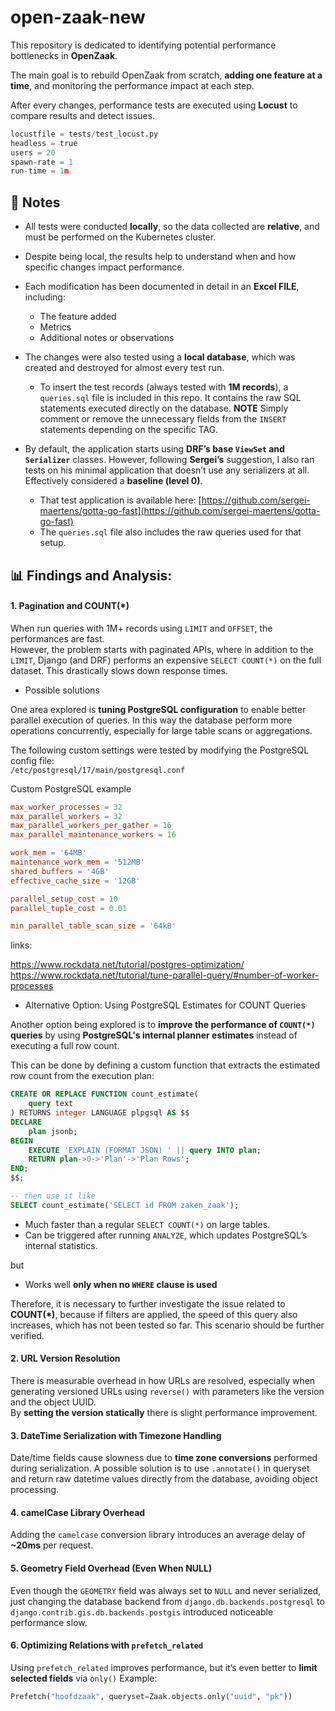 # open-zaak-new

This repository is dedicated to identifying potential performance bottlenecks in **OpenZaak**.

The main goal is to rebuild OpenZaak from scratch, **adding one feature at a time**, and monitoring the performance impact at each step.

After every changes, performance tests are executed using **Locust** to compare results and detect issues.

```python
locustfile = tests/test_locust.py 
headless = true
users = 20
spawn-rate = 1
run-time = 1m
```

## 📍 Notes

- All tests were conducted **locally**, so the data collected are **relative**, and must be performed on the Kubernetes cluster.
- Despite being local, the results help to understand when and how specific changes impact performance.
- Each modification has been documented in detail in an **Excel FILE**, including:
  - The feature added
  - Metrics 
  - Additional notes or observations

- The changes were also tested using a **local database**, which was created and destroyed for almost every test run.
    - To insert the test records (always tested with **1M records**), a `queries.sql` file is included in this repo. It contains the raw SQL statements executed directly on the database.
    **NOTE** Simply comment or remove the unnecessary fields from the `INSERT` statements depending on the specific TAG.

- By default, the application starts using **DRF’s base `ViewSet` and `Serializer`** classes. However, following **Sergei’s** suggestion, I also ran tests on his minimal application that doesn’t use any serializers at all. Effectively considered a **baseline (level 0)**.
    - That test application is available here: [https://github.com/sergei-maertens/gotta-go-fast](https://github.com/sergei-maertens/gotta-go-fast)
    - The `queries.sql` file also includes the raw queries used for that setup.


## 📊 Findings and Analysis: 

#### 1. Pagination and COUNT(*)

When run queries with 1M+ records using `LIMIT` and `OFFSET`, the performances are fast.  
However, the problem starts with paginated APIs, where in addition to the `LIMIT`, Django (and DRF) performs an expensive `SELECT COUNT(*)` on the full dataset. This drastically slows down response times.

- Possible solutions

One area explored is **tuning PostgreSQL configuration** to enable better parallel execution of queries. In this way the database perform more operations concurrently, especially for large table scans or aggregations.

The following custom settings were tested by modifying the PostgreSQL config file:  
`/etc/postgresql/17/main/postgresql.conf`

Custom PostgreSQL example

```conf
max_worker_processes = 32
max_parallel_workers = 32
max_parallel_workers_per_gather = 16
max_parallel_maintenance_workers = 16

work_mem = '64MB'
maintenance_work_mem = '512MB'
shared_buffers = '4GB'
effective_cache_size = '12GB'

parallel_setup_cost = 10
parallel_tuple_cost = 0.01

min_parallel_table_scan_size = '64kB'
```

links: 

https://www.rockdata.net/tutorial/postgres-optimization/
https://www.rockdata.net/tutorial/tune-parallel-query/#number-of-worker-processes

- Alternative Option: Using PostgreSQL Estimates for COUNT Queries

Another option being explored is to **improve the performance of `COUNT(*)` queries** by using **PostgreSQL's internal planner estimates** instead of executing a full row count.

This can be done by defining a custom function that extracts the estimated row count from the execution plan:

```sql
CREATE OR REPLACE FUNCTION count_estimate(
    query text
) RETURNS integer LANGUAGE plpgsql AS $$
DECLARE
    plan jsonb;
BEGIN
    EXECUTE 'EXPLAIN (FORMAT JSON) ' || query INTO plan;
    RETURN plan->0->'Plan'->'Plan Rows';
END;
$$;

-- then use it like
SELECT count_estimate('SELECT id FROM zaken_zaak');
```
- Much faster than a regular `SELECT COUNT(*)` on large tables.
- Can be triggered after running `ANALYZE`, which updates PostgreSQL’s internal statistics.

but 

- Works well **only when no `WHERE` clause is used**
 
Therefore, it is necessary to further investigate the issue related to **COUNT(*)**, because if filters are applied, the speed of this query also increases, which has not been tested so far. This scenario should be further verified.

#### 2. URL Version Resolution

There is measurable overhead in how URLs are resolved, especially when generating versioned URLs using `reverse()` with parameters like the version and the object UUID.  
By **setting the version statically**  there is slight performance improvement.

#### 3. DateTime Serialization with Timezone Handling

Date/time fields cause slowness due to **time zone conversions** performed during serialization.
A possible solution is to use `.annotate()` in queryset and return raw datetime values directly from the database, avoiding object processing.



#### 4. camelCase Library Overhead

Adding the `camelcase` conversion library introduces an average delay of **~20ms** per request.



#### 5. Geometry Field Overhead (Even When NULL)

Even though the `GEOMETRY` field was always set to `NULL` and never serialized, just changing the database backend from `django.db.backends.postgresql` to `django.contrib.gis.db.backends.postgis` introduced noticeable performance slow. 



#### 6. Optimizing Relations with `prefetch_related`

Using `prefetch_related` improves performance, but it’s even better to **limit selected fields** via `only()`
Example:

```python
Prefetch("hoofdzaak", queryset=Zaak.objects.only("uuid", "pk"))
```